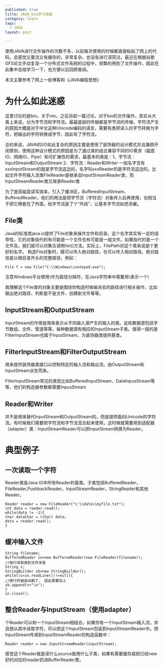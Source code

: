 ```yaml
---
published: true
title: JAVA_bio学习总结
category: learn
tags: 
  - JAVA
layout: post

---
```

使用JAVA进行文件操作的次数不多，以前每次使用的时候都直接粘贴了网上的代码，总感觉又要流又有缓存的，非常复杂，也没有进行深究过。最近在根据谷歌GFS论文手动复现一个分布式文件系统的过程中，频繁的用到了文件操作，因此在此集中总结学习一下，也方便以后回顾查阅。

本文主要参考了网上一些博客和《JAVA编程思想》

# 为什么如此迷惑

这里讨论的是bio，关于nio，之后另起一篇讨论。对于bio的文件操作，其实从大类上来说，分为字节流和字符流。最最底层的传输都是字节流的传输，字符流产生的原因大概是对于中文这种Unicode编码的语言，需要有类把读入的字节转换为字符，把输出的字符转换成字节，因此有了字符流。

总的来说，JAVA的I/O如此复杂的原因主要是使用了装饰器的设计模式并且兼顾开闭原则，使用这种设计模式的原因是为了通过类的组合兼容不同的IO需求（磁盘IO、网络IO、Pipe）和可扩展性的需求。最基本的类是：1、字节流：InputStream和OutputStream 2、字符流：Reader和Writer
一般名字含有xxxInputStream的就是字节流这边的，名字叫xxxReader的是字符流这边的。比如文件字符输入流类FileReader是继承自InputStreamReader类，而InputStreamReader类又继承Reader类

为了提高磁盘读写效率，引入了缓冲区，BufferedInputStream、BufferedReader，他们的用法是把字节流（字符流）对象传入后再使用，也相当于把它俩套在了外面，给字节流装了个“外挂”，让基本字节流如虎添翼。

## File类

Java的标准库java.io提供了File对象来操作文件和目录。这个名字其实有一定的误导性，它的对象指代的有可能是一个文件也有可能是一组文件。如果指代的是一个文件及，我们就可以对集合调用list()方法。实际上，FilePath对这个类来说是个更好的名字。
构造File对象时，既可以传入绝对路径，也可以传入相对路径。绝对路径是以根目录开头的完整路径，例如：

    File f = new File("C:\\Windows\\notepad.exe");

注意Windows平台使用\作为路径分隔符，在Java字符串中需要用\\表示一个\

我理解这个File类的对象主要是围绕你构造时候输进去的路径进行相关操作，比如输出绝对路径、判断是不是文件、创建新文件等等。

## InputStream和OutputStream

InputStream的作用是用来表示从不同输入源产生的输入的类。这些数据源包括字节数组、文件、管道等等，每种数据源有相应的InputStream子类。值得一提的是FilterInputStream也属于InputStream，为装饰器类提供基类。

## FilterInputStream和FilterOutputStream

用来提供装饰器类接口以控制特定的输入流和输出流。由OutputStream和InputStream派生而来。

FilterInputStream常见的类型比如BufferedInputStream、DataInpusStream等等，他们的构造器参数都需要InpusStream

## Reader和Writer

并不是用来替代InputStream和OutputStream的，而是提供面向Unicode的字符流。有时候我们需要把字符流和字节流混合起来使用，这时候就需要用到适配器（adapter）类：InputStreamReader可以把InputStream转换为Reader。

# 典型例子

## 一次读取一个字符

Reader类是Java IO中所有Reader的基类。子类包括BufferedReader，FileReader,PushbackReader，InputStreamReader，StringReader和其他Reader。

    Reader reader = new FileReader("c:\\data\\myfile.txt"); 
    int data = reader.read();
    while(data != -1){
    char dataChar = (char) data;
    data = reader.read();
    }

## 缓冲输入文件

    String filename;
    BufferedReader in=new BufferedReader(new FileReader(filename));
    //按行读取直到文件末尾
    String s;
    StringBuilder sb=new StringBuilder();
    while((s=in.readLine())!=null){
    //换行符被自动删了， 因此需要加上
    sb.append(s+"\n");
    }
    in.close();

## 整合Reader与InputStream（使用adapter）

个Reader可以和一个InputStream相结合。如果你有一个InputStream输入流，并且想从其中读取字符，可以把这个InputStream包装到InputStreamReader中。把InputStream传递到InputStreamReader的构造函数中：
    
    Reader reader = new InputStreamReader(inputStream);

感觉这个Reader就是读什么source就用什么子类，如果有需要缓存就把已经new好的对应的reader扔进BufferReader里。

